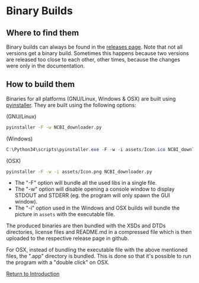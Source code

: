 # Binary Builds

## Where to find them
Binary builds can always be found in the [releases page](https://github.com/StuntsPT/NCBI_Mass_Downloader/releases).
Note that not all versions get a binary build. Sometimes this happens because two versions are released too close to each other, other times, because the changes were only in the documentation.

## How to build them
Binaries for all platforms (GNU/Linux, Windows & OSX) are built using [pyinstaller](http://www.pyinstaller.org/). They are built using the following options:

(GNU/Linux)
```bash
pyinstaller -F -w NCBI_downloader.py
```

(Windows)
```powershell
C:\Python34\scripts\pyinstaller.exe -F -w -i assets/Icon.ico NCBI_downloader.py
```

(OSX)
```bash
pyinstaller -F -w -i assets/Icon.png NCBI_downloader.py
```

* The "-F" option will bundle all the used libs in a single file.
* The "-w" option will disable opening a console window to display STDOUT and STDERR (eg. the program will only spawn the GUI window).
* The "-i" option used in the Windows and OSX builds will bundle the picture in `assets` with the executable file.

The produced binaries are then bundled with the XSDs and DTDs directories, license files and README.md in a compressed file which is then uploaded to the respective release page in github.

For OSX, instead of bundling the executable file with the above mentioned files, the ".app" directory is bundled. This is done so that it's possible to run the program with a "double click" on OSX.

[Return to Introduction](index.md)
